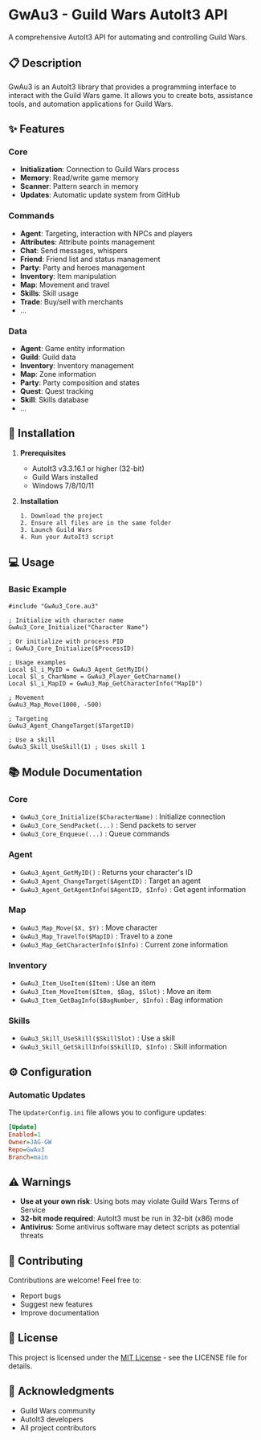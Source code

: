 # GwAu3 - Guild Wars AutoIt3 API

A comprehensive AutoIt3 API for automating and controlling Guild Wars.

## 📋 Description

GwAu3 is an AutoIt3 library that provides a programming interface to interact with the Guild Wars game. It allows you to create bots, assistance tools, and automation applications for Guild Wars.

## ✨ Features

### Core
- **Initialization**: Connection to Guild Wars process
- **Memory**: Read/write game memory
- **Scanner**: Pattern search in memory
- **Updates**: Automatic update system from GitHub

### Commands
- **Agent**: Targeting, interaction with NPCs and players
- **Attributes**: Attribute points management
- **Chat**: Send messages, whispers
- **Friend**: Friend list and status management
- **Party**: Party and heroes management
- **Inventory**: Item manipulation
- **Map**: Movement and travel
- **Skills**: Skill usage
- **Trade**: Buy/sell with merchants
- ...

### Data
- **Agent**: Game entity information
- **Guild**: Guild data
- **Inventory**: Inventory management
- **Map**: Zone information
- **Party**: Party composition and states
- **Quest**: Quest tracking
- **Skill**: Skills database
- ...

## 🚀 Installation

1. **Prerequisites**
   - AutoIt3 v3.3.16.1 or higher (32-bit)
   - Guild Wars installed
   - Windows 7/8/10/11

2. **Installation**
   ```
   1. Download the project
   2. Ensure all files are in the same folder
   3. Launch Guild Wars
   4. Run your AutoIt3 script
   ```

## 💻 Usage

### Basic Example

```autoit
#include "GwAu3_Core.au3"

; Initialize with character name
GwAu3_Core_Initialize("Character Name")

; Or initialize with process PID
; GwAu3_Core_Initialize($ProcessID)

; Usage examples
Local $l_i_MyID = GwAu3_Agent_GetMyID()
Local $l_s_CharName = GwAu3_Player_GetCharname()
Local $l_i_MapID = GwAu3_Map_GetCharacterInfo("MapID")

; Movement
GwAu3_Map_Move(1000, -500)

; Targeting
GwAu3_Agent_ChangeTarget($TargetID)

; Use a skill
GwAu3_Skill_UseSkill(1) ; Uses skill 1
```

## 📚 Module Documentation

### Core
- `GwAu3_Core_Initialize($CharacterName)` : Initialize connection
- `GwAu3_Core_SendPacket(...)` : Send packets to server
- `GwAu3_Core_Enqueue(...)` : Queue commands

### Agent
- `GwAu3_Agent_GetMyID()` : Returns your character's ID
- `GwAu3_Agent_ChangeTarget($AgentID)` : Target an agent
- `GwAu3_Agent_GetAgentInfo($AgentID, $Info)` : Get agent information

### Map
- `GwAu3_Map_Move($X, $Y)` : Move character
- `GwAu3_Map_TravelTo($MapID)` : Travel to a zone
- `GwAu3_Map_GetCharacterInfo($Info)` : Current zone information

### Inventory
- `GwAu3_Item_UseItem($Item)` : Use an item
- `GwAu3_Item_MoveItem($Item, $Bag, $Slot)` : Move an item
- `GwAu3_Item_GetBagInfo($BagNumber, $Info)` : Bag information

### Skills
- `GwAu3_Skill_UseSkill($SkillSlot)` : Use a skill
- `GwAu3_Skill_GetSkillInfo($SkillID, $Info)` : Skill information

## ⚙️ Configuration

### Automatic Updates

The `UpdaterConfig.ini` file allows you to configure updates:

```ini
[Update]
Enabled=1
Owner=JAG-GW
Repo=GwAu3
Branch=main
```

## ⚠️ Warnings

- **Use at your own risk**: Using bots may violate Guild Wars Terms of Service
- **32-bit mode required**: AutoIt3 must be run in 32-bit (x86) mode
- **Antivirus**: Some antivirus software may detect scripts as potential threats

## 🤝 Contributing

Contributions are welcome! Feel free to:
- Report bugs
- Suggest new features
- Improve documentation

## 📄 License
This project is licensed under the [MIT License](LICENSE) - see the LICENSE file for details.

## 🙏 Acknowledgments

- Guild Wars community
- AutoIt3 developers
- All project contributors
